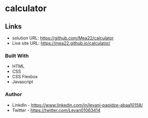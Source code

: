 # calculator


## Links

- solution URL: https://github.com/Mea22/calculator
- Live site URL:  https://mea22.github.io/calculator/

### Built With

- HTML
- CSS
- CSS Flexbox
- Javascript

### Author
- LinkdIn - https://www.linkedin.com/in/levani-papidze-abaa10158/
- Twitter - https://twitter.com/Levan01063414
